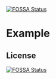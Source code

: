 [![FOSSA Status](https://app.fossa.io/api/projects/git%2Bgithub.com%2Fpaul-hayler%2FExample.svg?type=shield)](https://app.fossa.io/projects/git%2Bgithub.com%2Fpaul-hayler%2FExample?ref=badge_shield)

# Example

## License
[![FOSSA Status](https://app.fossa.io/api/projects/git%2Bgithub.com%2Fpaul-hayler%2FExample.svg?type=large)](https://app.fossa.io/projects/git%2Bgithub.com%2Fpaul-hayler%2FExample?ref=badge_large)